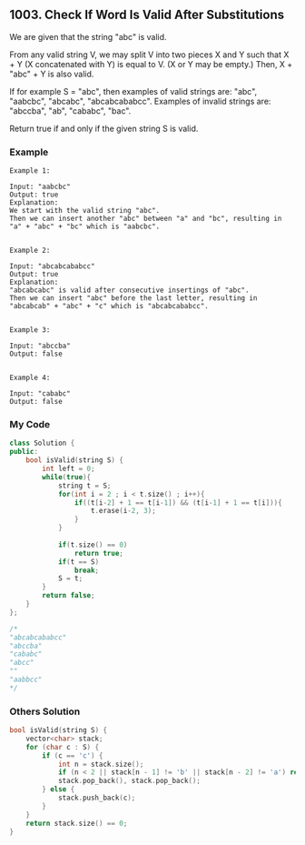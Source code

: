 ## 1003. Check If Word Is Valid After Substitutions

We are given that the string "abc" is valid.

From any valid string V, we may split V into two pieces X and Y such that X + Y (X concatenated with Y) is equal to V.  (X or Y may be empty.)  Then, X + "abc" + Y is also valid.

If for example S = "abc", then examples of valid strings are: "abc", "aabcbc", "abcabc", "abcabcababcc".  Examples of invalid strings are: "abccba", "ab", "cababc", "bac".

Return true if and only if the given string S is valid.

### Example
```
Example 1:

Input: "aabcbc"
Output: true
Explanation: 
We start with the valid string "abc".
Then we can insert another "abc" between "a" and "bc", resulting in "a" + "abc" + "bc" which is "aabcbc".


Example 2:

Input: "abcabcababcc"
Output: true
Explanation: 
"abcabcabc" is valid after consecutive insertings of "abc".
Then we can insert "abc" before the last letter, resulting in "abcabcab" + "abc" + "c" which is "abcabcababcc".


Example 3:

Input: "abccba"
Output: false


Example 4:

Input: "cababc"
Output: false
```

### My Code
```c++
class Solution {
public:
    bool isValid(string S) {
        int left = 0;
        while(true){
            string t = S;
            for(int i = 2 ; i < t.size() ; i++){
                if((t[i-2] + 1 == t[i-1]) && (t[i-1] + 1 == t[i])){
                    t.erase(i-2, 3);
                }
            }
            
            if(t.size() == 0)
                return true;
            if(t == S)
                break;
            S = t;
        }
        return false;
    }
};

/*
"abcabcababcc"
"abccba"
"cababc"
"abcc"
""
"aabbcc"
*/
```

### Others Solution
```c++
bool isValid(string S) {
    vector<char> stack;
    for (char c : S) {
        if (c == 'c') {
            int n = stack.size();
            if (n < 2 || stack[n - 1] != 'b' || stack[n - 2] != 'a') return false;
            stack.pop_back(), stack.pop_back();
        } else {
            stack.push_back(c);
        }
    }
    return stack.size() == 0;
}
```



